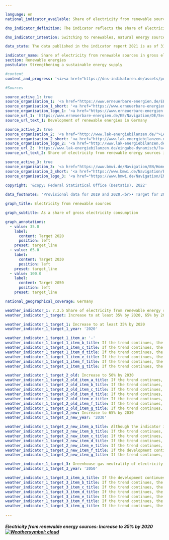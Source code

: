 ```yaml
---

language: en    
national_indicator_available: Share of electricity from renewable sources in gross electricity consumption    

dns_indicator_definition: The indicator reflects the share of electricity from renewable energy sources in gross electricity consumption.    

dns_indicator_intention: Switching to renewables, natural energy sources that constantly regenerate, can reduce demand for fossil fuels. As a result, dependence on imports of conventional fuels would be reduced, as would the release of energy-related emissions, which would limit the extent of climate change. The German Government had therefore set itself the aim of increasing the share of electricity from renewable sources in gross electricity consumption to at least 35% by 2020 and at least 65% by 2030.<br>Before 2050, all electricity generated and consumed in Germany is to be greenhouse gas neutral.    

data_state: The data published in the indicator report 2021 is as of 31.12.2020. The data shown on the DNS-Online-Platform is updated regularly, so that more current data may be available online than published in the indicator report 2021.    

indicator_name: Share of electricity from renewable sources in gross electricity consumption    
section: Renewable energies    
postulate: Strengthening a sustainable energy supply    

#content     
content_and_progress: '<i><a href="https://dns-indikatoren.de/assets/publications/reports/en/2021.pdf">Text from the Indicator Report 2021 </a></i><br>The indicator is calculated by the Working Group on Renewable Energy Statistics (AGEE-Stat) from various official and unofficial sources. Gross electricity consumption is the sum of all generated and imported electricity minus the volume of exported electricity. It therefore comprises the electricity generated in Germany, the balance of exchanges across national borders, power stations’ own electricity consumption and network losses. The following are considered to be renewable energies: wind power, hydro power, solar radiation energy, geothermal energy and biomass including biogas, biomethane, landfill gas and sludge gas as well as the biodegradable proportion of waste from households and industry.<br>Over the period from 2005 to 2019, the share of renewable energies in electricity consumption increased from 10.3% to 42.0%. This means that the target set by the German Government in its energy policy blueprint of at least 35% by 2020 was already achieved in 2017. This trend was accelerated by legal measures such as the Renewable Energy Sources Act (Erneuerbare-Energien-Gesetz). Among other things, the Act requires grid operators to give priority to energy from renewable sources for electricity feed-in. If the trend of past years continues, the target for 2030 is also likely to be achieved.<br>As in the case of indicator 7.2.a, with regard to the calculation method it should be noted that external trade in electricity directly influences the denominator of the indicator but not the numerator. Regardless of whether electricity is produced from renewable sources, net exports reduce gross electricity consumption, while net imports increase gross electricity consumption. Since 2003, Germany has increasingly been a net exporter of electricity, which means that the indicator has been overstating the actual share of renewable energies in gross electricity consumption over the subsequent period.<br>Since 2005, the share of renewable energies in electricity generation has risen, particularly because of the increased use of wind power, photovoltaics and biomass. Between 2005 and 2019, declining electricity generation from conventional energy sources was offset by an increase of almost 180 terawatt-hours in the production of electricity from renewable sources. In particular, onshore and offshore electricity generation from wind power soared from 27.8 TWh in 2005 to 126 TWh in 2019. Offshore wind farms contributed about 24.7 TWh of the total in 2019. Electricity generation from photovoltaics rose between 2005 and 2019 from 1.3 TWh to 46.4 TWh. Electricity generation from biomass more than trebled in the same period to 50.2 TWh.'    

#Sources    

source_active_1: true
source_organisation_1: '<a href="https://www.erneuerbare-energien.de/EE/Navigation/DE/Service/Erneuerbare_Energien_in_Zahlen/Arbeitsgruppe/arbeitsgruppe_ee.html">Working Group on Renewable Energy Statistics</a>'
source_organisation_1_short: '<a href="https://www.erneuerbare-energien.de/EE/Navigation/DE/Service/Erneuerbare_Energien_in_Zahlen/Arbeitsgruppe/arbeitsgruppe_ee.html">Working Group on Renewable Energy Statistics</a>'
source_organisation_logo_1: '<a href="https://www.erneuerbare-energien.de/EE/Navigation/DE/Service/Erneuerbare_Energien_in_Zahlen/Arbeitsgruppe/arbeitsgruppe_ee.html"><img src="https://dnsUpgradeEnvironment.github.io/dns-indicators/en/public/OrgImgDe/ageestat.png" alt="Working Group on Renewable Energy Statistics" title=" Click here to visit the homepage of the organizationWorking Group on Renewable Energy Statistics" style="height:60px; width:148px; border: transparent"/></a>'
source_url_1: 'https://www.erneuerbare-energien.de/EE/Navigation/DE/Service/Erneuerbare_Energien_in_Zahlen/Zeitreihen/zeitreihen.html'
source_url_text_1: Development of renewable energies in Germany

source_active_2: true
source_organisation_2: '<a href="http://www.lak-energiebilanzen.de/">LAK Energiebilanzen</a>'
source_organisation_2_short: '<a href="http://www.lak-energiebilanzen.de/">Länderarbeitskreis Energiebilanzen</a>'
source_organisation_logo_2: '<a href="http://www.lak-energiebilanzen.de/"><img src="https://dnsUpgradeEnvironment.github.io/dns-indicators/en/public/OrgImgDe/lakeb.png" alt="LAK Energiebilanzen" title=" Click here to visit the homepage of the organizationLAK Energiebilanzen" style="height:60px; width:148px; border: transparent"/></a>'
source_url_2: 'https://www.lak-energiebilanzen.de/eingabe-dynamisch/?a=i200'
source_url_text_2: Share of electricity from renewable energy sources in gross electricity consumption (only available in German)

source_active_3: true
source_organisation_3: '<a href="https://www.bmwi.de/Navigation/EN/Home/home.html">Federal Ministry for Economic Affairs and Climate Action</a>'
source_organisation_3_short: '<a href="https://www.bmwi.de/Navigation/EN/Home/home.html">Federal Ministry for Economic Affairs and Climate Action</a>'
source_organisation_logo_3: '<a href="https://www.bmwi.de/Navigation/EN/Home/home.html"><img src="https://dnsUpgradeEnvironment.github.io/dns-indicators/en/public/OrgImgDe/bmwk.png" alt="Federal Ministry for Economic Affairs and Climate Action" title=" Click here to visit the homepage of the organizationFederal Ministry for Economic Affairs and Climate Action" style="height:60px; width:148px; border: transparent"/></a>'
    
copyright: '&copy; Federal Statistical Office (Destatis), 2022'    

data_footnotes: 'Provisional data for 2019 and 2020.<br>• Target for 2050: zero net greenhouse-gas emissions from all electricity generation and consumption.'    

graph_title: Electricity from renewable sources    

graph_subtitle: As a share of gross electricity consumption    

graph_annotations:
  - value: 35.0
    label:
      content: Target 2020
      position: left
    preset: target_line
  - value: 65.0
    label:
      content: Target 2030
      position: left
    preset: target_line
  - value: 100.0
    label:
      content: Target 2050
      position: left
    preset: target_line        

national_geographical_coverage: Germany    

weather_indicator_1: 7.2.b Share of electricity from renewable energy sources in gross electricity consumption
weather_indicator_1_target: Increase to at least 35% by 2020, 65% by 2030, and greenhouse gas neutrality of electricity generated and consumed in Germany by 2050

weather_indicator_1_target_1: Increase to at least 35% by 2020
weather_indicator_1_target_1_year: '2020'

weather_indicator_1_target_1_item_a: '-'
weather_indicator_1_target_1_item_b_title: If the trend continues, the target value would be reached or missed by less than 5% of the difference between the target value and the current value.
weather_indicator_1_target_1_item_c_title: If the trend continues, the target value would be reached or missed by less than 5% of the difference between the target value and the current value.
weather_indicator_1_target_1_item_d_title: If the trend continues, the target value would be reached or missed by less than 5% of the difference between the target value and the current value.
weather_indicator_1_target_1_item_e_title: If the trend continues, the target value would be reached or missed by less than 5% of the difference between the target value and the current value.
weather_indicator_1_target_1_item_f_title: If the trend continues, the target value would be reached or missed by less than 5% of the difference between the target value and the current value.
weather_indicator_1_target_1_item_g_title: If the trend continues, the target value would be reached or missed by less than 5% of the difference between the target value and the current value.

weather_indicator_1_target_2_old: Increase to 50% by 2030
weather_indicator_1_target_2_old_item_a_title: If the trend continues, the target value would be reached or missed by less than 5% of the difference between the target value and the current value.
weather_indicator_1_target_2_old_item_b_title: If the trend continues, the target value would be reached or missed by less than 5% of the difference between the target value and the current value.
weather_indicator_1_target_2_old_item_c_title: If the trend continues, the target value would be reached or missed by less than 5% of the difference between the target value and the current value.
weather_indicator_1_target_2_old_item_d_title: If the trend continues, the target value would be reached or missed by less than 5% of the difference between the target value and the current value.
weather_indicator_1_target_2_old_item_e_title: If the trend continues, the target value would be reached or missed by less than 5% of the difference between the target value and the current value.
weather_indicator_1_target_2_old_item_f_title: If the trend continues, the target value would be reached or missed by less than 5% of the difference between the target value and the current value.
weather_indicator_1_target_2_old_item_g_title: If the trend continues, the target value would be reached or missed by less than 5% of the difference between the target value and the current value.
weather_indicator_1_target_2_new: Increase to 65% by 2030
weather_indicator_1_target_2_new_year: '2030'

weather_indicator_1_target_2_new_item_a_title: Although the indicator is moving in the desired direction toward the target, if the trend were to continue, the target would be missed in the target year by more than 20% of the difference between the target value and the current value.
weather_indicator_1_target_2_new_item_b_title: If the trend continues, the target value would be reached or missed by less than 5% of the difference between the target value and the current value.
weather_indicator_1_target_2_new_item_c_title: If the trend continues, the target value would be reached or missed by less than 5% of the difference between the target value and the current value.
weather_indicator_1_target_2_new_item_d_title: If the trend continues, the target value would be reached or missed by less than 5% of the difference between the target value and the current value.
weather_indicator_1_target_2_new_item_e_title: If the trend continues, the target value would be reached or missed by less than 5% of the difference between the target value and the current value.
weather_indicator_1_target_2_new_item_f_title: If the development continues, the target would probably be missed by at least 5%, but by a maximum of 20% of the difference between the target value and the current value.
weather_indicator_1_target_2_new_item_g_title: If the trend continues, the target value would be reached or missed by less than 5% of the difference between the target value and the current value.

weather_indicator_1_target_3: Greenhouse gas neutrality of electricity generated and consumed in Germany by 2050
weather_indicator_1_target_3_year: '2050'

weather_indicator_1_target_3_item_a_title: If the development continues, the target would probably be missed by at least 5%, but by a maximum of 20% of the difference between the target value and the current value.
weather_indicator_1_target_3_item_b_title: If the trend continues, the target value would be reached or missed by less than 5% of the difference between the target value and the current value.
weather_indicator_1_target_3_item_c_title: If the trend continues, the target value would be reached or missed by less than 5% of the difference between the target value and the current value.
weather_indicator_1_target_3_item_d_title: If the trend continues, the target value would be reached or missed by less than 5% of the difference between the target value and the current value.
weather_indicator_1_target_3_item_e_title: If the trend continues, the target value would be reached or missed by less than 5% of the difference between the target value and the current value.
weather_indicator_1_target_3_item_f_title: If the trend continues, the target value would be reached or missed by less than 5% of the difference between the target value and the current value.
weather_indicator_1_target_3_item_g_title: If the trend continues, the target value would be reached or missed by less than 5% of the difference between the target value and the current value.
    
---
```



<div>
  <div class="my-header">
    <h5>Electricity from renewable energy sources: Increase to 35% by 2020
      <a href="https://dnsUpgradeEnvironment.github.io/dns-indicators/en/status"><img src="https://g205sdgs.github.io/sdg-indicators/public/Wettersymbole/Wolke.png" title="Although the indicator is moving in the desired direction toward the target, if the trend were to continue, the target would be missed in the target year by more than 20% of the difference between the target value and the current value." alt="Weathersymbol: cloud"/>
      </a>
    </h5>
  </div>
  <div class="my-header-note">
  </div>
</div>